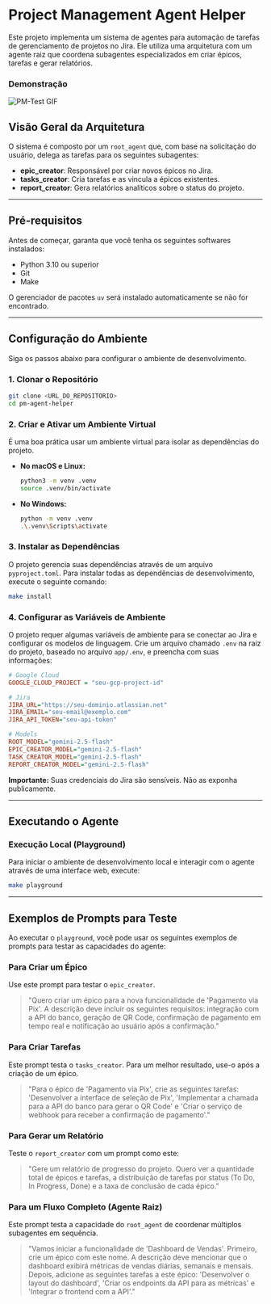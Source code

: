 # Project Management Agent Helper

Este projeto implementa um sistema de agentes para automação de tarefas de gerenciamento de projetos no Jira. Ele utiliza uma arquitetura com um agente raiz que coordena subagentes especializados em criar épicos, tarefas e gerar relatórios.

### Demonstração

![PM-Test GIF](https://github.com/user-attachments/assets/30a2a2a9-135a-480b-a555-4996580120ed)


## Visão Geral da Arquitetura

O sistema é composto por um `root_agent` que, com base na solicitação do usuário, delega as tarefas para os seguintes subagentes:

  * **epic\_creator**: Responsável por criar novos épicos no Jira.
  * **tasks\_creator**: Cria tarefas e as vincula a épicos existentes.
  * **report\_creator**: Gera relatórios analíticos sobre o status do projeto.

-----

## Pré-requisitos

Antes de começar, garanta que você tenha os seguintes softwares instalados:

  * Python 3.10 ou superior
  * Git
  * Make

O gerenciador de pacotes `uv` será instalado automaticamente se não for encontrado.

-----

## Configuração do Ambiente

Siga os passos abaixo para configurar o ambiente de desenvolvimento.

### 1\. Clonar o Repositório

```bash
git clone <URL_DO_REPOSITORIO>
cd pm-agent-helper
```

### 2\. Criar e Ativar um Ambiente Virtual

É uma boa prática usar um ambiente virtual para isolar as dependências do projeto.

  * **No macOS e Linux:**

    ```bash
    python3 -m venv .venv
    source .venv/bin/activate
    ```

  * **No Windows:**

    ```bash
    python -m venv .venv
    .\.venv\Scripts\activate
    ```

### 3\. Instalar as Dependências

O projeto gerencia suas dependências através de um arquivo `pyproject.toml`. Para instalar todas as dependências de desenvolvimento, execute o seguinte comando:

```bash
make install
```

### 4\. Configurar as Variáveis de Ambiente

O projeto requer algumas variáveis de ambiente para se conectar ao Jira e configurar os modelos de linguagem. Crie um arquivo chamado `.env` na raiz do projeto, baseado no arquivo `app/.env`, e preencha com suas informações:

```ini
# Google Cloud
GOOGLE_CLOUD_PROJECT = "seu-gcp-project-id"

# Jira
JIRA_URL="https://seu-dominio.atlassian.net"
JIRA_EMAIL="seu-email@exemplo.com"
JIRA_API_TOKEN="seu-api-token"

# Models
ROOT_MODEL="gemini-2.5-flash"
EPIC_CREATOR_MODEL="gemini-2.5-flash"
TASK_CREATOR_MODEL="gemini-2.5-flash"
REPORT_CREATOR_MODEL="gemini-2.5-flash"
```

**Importante:** Suas credenciais do Jira são sensíveis. Não as exponha publicamente.

-----

## Executando o Agente

### Execução Local (Playground)

Para iniciar o ambiente de desenvolvimento local e interagir com o agente através de uma interface web, execute:

```bash
make playground
```
-----

## Exemplos de Prompts para Teste

Ao executar o `playground`, você pode usar os seguintes exemplos de prompts para testar as capacidades do agente:

### Para Criar um Épico

Use este prompt para testar o `epic_creator`.

> "Quero criar um épico para a nova funcionalidade de 'Pagamento via Pix'. A descrição deve incluir os seguintes requisitos: integração com a API do banco, geração de QR Code, confirmação de pagamento em tempo real e notificação ao usuário após a confirmação."

### Para Criar Tarefas

Este prompt testa o `tasks_creator`. Para um melhor resultado, use-o após a criação de um épico.

> "Para o épico de 'Pagamento via Pix', crie as seguintes tarefas: 'Desenvolver a interface de seleção de Pix', 'Implementar a chamada para a API do banco para gerar o QR Code' e 'Criar o serviço de webhook para receber a confirmação de pagamento'."

### Para Gerar um Relatório

Teste o `report_creator` com um prompt como este:

> "Gere um relatório de progresso do projeto. Quero ver a quantidade total de épicos e tarefas, a distribuição de tarefas por status (To Do, In Progress, Done) e a taxa de conclusão de cada épico."

### Para um Fluxo Completo (Agente Raiz)

Este prompt testa a capacidade do `root_agent` de coordenar múltiplos subagentes em sequência.

> "Vamos iniciar a funcionalidade de 'Dashboard de Vendas'. Primeiro, crie um épico com este nome. A descrição deve mencionar que o dashboard exibirá métricas de vendas diárias, semanais e mensais. Depois, adicione as seguintes tarefas a este épico: 'Desenvolver o layout do dashboard', 'Criar os endpoints da API para as métricas' e 'Integrar o frontend com a API'."
